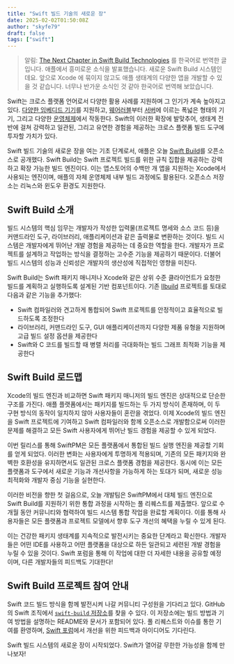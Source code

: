 ```yaml
---
title: "Swift 빌드 기술의 새로운 장"
date: 2025-02-02T01:50:08Z
author: "skyfe79"
draft: false
tags: ["swift"]
---
```


> 알림: [The Next Chapter in Swift Build Technologies](https://www.swift.org/blog/the-next-chapter-in-swift-build-technologies/) 를 한국어로 번역한 글입니다.
> 애플에서 흥미로운 소식을 발표했습니다. 새로운 Swift Build 시스템인데요. 앞으로 Xcode 에 묶이지 않고도 애플 생태계의 다양한 앱을 개발할 수 있을 것 같습니다. 너무나 반가운 소식인 것 같아 한국어로 번역해 보았습니다.

Swift는 크로스 플랫폼 언어로서 다양한 활용 사례를 지원하며 그 인기가 계속 높아지고 있다. [다양한 임베디드 기기](https://www.swift.org/blog/embedded-swift-examples/)를 지원하고, [웨어러블](https://developer.apple.com/documentation/watchos-apps/building_a_watchos_app)부터 [서버](https://www.swift.org/documentation/server/)에 이르는 폭넓은 형태의 기기, 그리고 다양한 [운영체제](https://www.swift.org/documentation/articles/static-linux-getting-started.html)에서 작동한다. Swift의 이러한 확장에 발맞추어, 생태계 전반에 걸쳐 강력하고 일관된, 그리고 유연한 경험을 제공하는 크로스 플랫폼 빌드 도구에 투자할 가치가 있다.

Swift 빌드 기술의 새로운 장을 여는 기초 단계로서, 애플은 오늘 [Swift Build](https://github.com/swiftlang/swift-build)를 오픈소스로 공개했다. Swift Build는 Swift 프로젝트 빌드를 위한 규칙 집합을 제공하는 강력하고 확장 가능한 빌드 엔진이다. 이는 앱스토어의 수백만 개 앱을 지원하는 Xcode에서 사용되는 엔진이며, 애플의 자체 운영체제 내부 빌드 과정에도 활용된다. 오픈소스 저장소는 리눅스와 윈도우 환경도 지원한다.

## Swift Build 소개

빌드 시스템의 핵심 임무는 개발자가 작성한 입력물(프로젝트 명세와 소스 코드 등)을 커맨드라인 도구, 라이브러리, 애플리케이션과 같은 출력물로 변환하는 것이다. 빌드 시스템은 개발자에게 뛰어난 개발 경험을 제공하는 데 중요한 역할을 한다. 개발자가 프로젝트를 설계하고 작업하는 방식을 결정하는 고수준 기능을 제공하기 때문이다. 더불어 빌드 시스템의 성능과 신뢰성은 개발자의 생산성에 직접적인 영향을 미친다.

Swift Build는 Swift 패키지 매니저나 Xcode와 같은 상위 수준 클라이언트가 요청한 빌드를 계획하고 실행하도록 설계된 기반 컴포넌트이다. 기존 [llbuild](https://github.com/swiftlang/swift-llbuild) 프로젝트를 토대로 다음과 같은 기능을 추가했다:

* Swift 컴파일러와 견고하게 통합되어 Swift 프로젝트를 안정적이고 효율적으로 빌드하도록 조정한다
* 라이브러리, 커맨드라인 도구, GUI 애플리케이션까지 다양한 제품 유형을 지원하며 고급 빌드 설정 옵션을 제공한다
* Swift와 C 코드를 빌드할 때 병렬 처리를 극대화하는 빌드 그래프 최적화 기능을 제공한다

## Swift Build 로드맵

Xcode의 빌드 엔진과 비교하면 Swift 패키지 매니저의 빌드 엔진은 상대적으로 단순한 구조를 가진다. 애플 플랫폼에서는 패키지를 빌드하는 두 가지 방식이 존재하며, 이 두 구현 방식의 동작이 일치하지 않아 사용자들이 혼란을 겪었다. 이제 Xcode의 빌드 엔진을 Swift 프로젝트에 기여하고 Swift 컴파일러와 함께 오픈소스로 개발함으로써 이러한 문제를 해결하고 모든 Swift 사용자에게 뛰어난 빌드 경험을 제공할 수 있게 되었다.

이번 릴리스를 통해 SwiftPM은 모든 플랫폼에서 통합된 빌드 실행 엔진을 제공할 기회를 얻게 되었다. 이러한 변화는 사용자에게 투명하게 적용되며, 기존의 모든 패키지와 완벽한 호환성을 유지하면서도 일관된 크로스 플랫폼 경험을 제공한다. 동시에 이는 모든 플랫폼과 도구에서 새로운 기능과 개선사항을 가능하게 하는 토대가 되며, 새로운 성능 최적화와 개발자 중심 기능을 실현한다.

이러한 비전을 향한 첫 걸음으로, 오늘 개발팀은 SwiftPM에서 대체 빌드 엔진으로 Swift Build를 지원하기 위한 통합 과정을 시작하는 풀 리퀘스트를 제출했다. 앞으로 수개월 동안 커뮤니티와 협력하여 빌드 시스템 통합 작업을 완료할 계획이다. 이를 통해 사용자들은 모든 플랫폼과 프로젝트 모델에서 향후 도구 개선의 혜택을 누릴 수 있게 된다.

이는 건강한 패키지 생태계를 지속적으로 발전시키는 중요한 단계라고 확신한다. 개발자들은 어떤 IDE를 사용하고 어떤 플랫폼을 대상으로 하든 일관되고 세련된 개발 경험을 누릴 수 있을 것이다. Swift 포럼을 통해 이 작업에 대한 더 자세한 내용을 공유할 예정이며, 다른 개발자들의 피드백도 기대한다!

## Swift Build 프로젝트 참여 안내

Swift 코드 빌드 방식을 함께 발전시켜 나갈 커뮤니티 구성원을 기다리고 있다. GitHub의 Swift 조직에서 [`swift-build` 저장소](https://github.com/swiftlang/swift-build)를 찾을 수 있다. 이 저장소에는 빌드 방법과 기여 방법을 설명하는 README와 문서가 포함되어 있다. 풀 리퀘스트와 이슈를 통한 기여를 환영하며, [Swift 포럼](https://forums.swift.org/c/development/swift-build/)에서 개선을 위한 피드백과 아이디어도 기다린다.

Swift 빌드 시스템의 새로운 장이 시작되었다. Swift가 열어갈 무한한 가능성을 함께 만나보자!